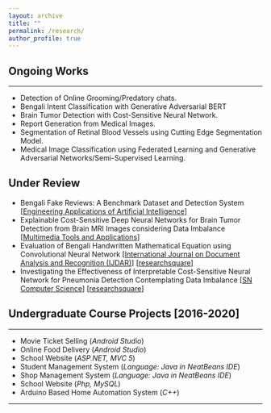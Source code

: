 ```yaml
---
layout: archive
title: ""
permalink: /research/
author_profile: true
---
```


## Ongoing Works
----------------
* Detection of Online Grooming/Predatory chats.
* Bengali Intent Classification with Generative Adversarial BERT
* Brain Tumor Detection with Cost-Sensitive Neural Network.   
* Report Generation from Medical Images.
* Segmentation of Retinal Blood Vessels using Cutting Edge Segmentation Model.
* Medical Image Classification using Federated Learning and Generative Adversarial Networks/Semi-Supervised Learning.
  

## Under Review
* Bengali Fake Reviews: A Benchmark Dataset and Detection System [[Engineering Applications of Artificial Intelligence](https://www.sciencedirect.com/journal/engineering-applications-of-artificial-intelligence)]
* Explainable Cost-Sensitive Deep Neural Networks for Brain Tumor Detection from Brain MRI Images considering Data Imbalance [[Multimedia Tools and Applications](https://www.springer.com/journal/11042)]
* Evaluation of Bengali Handwritten Mathematical Equation using Convolutional Neural Network [[International Journal on Document Analysis and Recognition (IJDAR)](https://www.springer.com/journal/10032)] [[researchsquare](https://www.researchsquare.com/article/rs-2553612/v1)]
* Investigating the Effectiveness of Interpretable Cost-Sensitive Neural Network for Pneumonia Detection Contemplating Data Imbalance [[SN Computer Science](https://www.springer.com/journal/42979)] [[researchsquare](https://www.researchsquare.com/article/rs-3047442/v1)]

## Undergraduate Course Projects [2016-2020]
----------------

* Movie Ticket Selling (*Android Studio*)
* Online Food Delivery (*Android Studio*)
* School Website (*ASP.NET, MVC 5*)
* Student Management System (*Language: Java in NeatBeans IDE*)
* Shop Management System (*Language: Java in NeatBeans IDE*)
* School Website (*Php, MySQL*)
* Arduino Based Home Automation System (*C++*)

__________________________________________________
